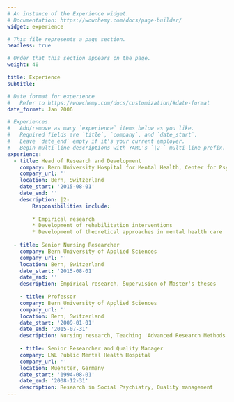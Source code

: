 ```yaml
---
# An instance of the Experience widget.
# Documentation: https://wowchemy.com/docs/page-builder/
widget: experience

# This file represents a page section.
headless: true

# Order that this section appears on the page.
weight: 40

title: Experience
subtitle:

# Date format for experience
#   Refer to https://wowchemy.com/docs/customization/#date-format
date_format: Jan 2006

# Experiences.
#   Add/remove as many `experience` items below as you like.
#   Required fields are `title`, `company`, and `date_start`.
#   Leave `date_end` empty if it's your current employer.
#   Begin multi-line descriptions with YAML's `|2-` multi-line prefix.
experience:
  - title: Head of Research and Development
    company: Bern University Hospital for Mental Health, Center for Psychiatric Rehabilitation
    company_url: ''
    location: Bern, Switzerland
    date_start: '2015-08-01'
    date_end: ''
    description: |2-
        Responsibilities include:
        
        * Empirical research
        * Development of rehabilitation interventions
        * Development of theoretical approaches in mental health care
        
  - title: Senior Nursing Researcher
    company: Bern University of Applied Sciences
    company_url: ''
    location: Bern, Switzerland
    date_start: '2015-08-01'
    date_end: ''
    description: Empirical research, Supervision of Master's theses
    
    - title: Professor
    company: Bern University of Applied Sciences
    company_url: ''
    location: Bern, Switzerland
    date_start: '2009-01-01'
    date_end: '2015-07-31'
    description: Nursing research, Teaching 'Advanced Research Methods' in the Master of Science in Nursing program
    
    - title: Senior Researcher and Quality Manager
    company: LWL Public Mental Health Hospital
    company_url: ''
    location: Muenster, Germany
    date_start: '1994-08-01'
    date_end: '2008-12-31'
    description: Research in Social Psychiatry, Quality management
---
```

